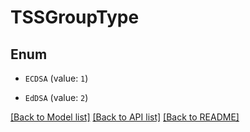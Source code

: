 # TSSGroupType

## Enum


* `ECDSA` (value: `1`)

* `EdDSA` (value: `2`)


[[Back to Model list]](../README.md#documentation-for-models) [[Back to API list]](../README.md#documentation-for-api-endpoints) [[Back to README]](../README.md)


